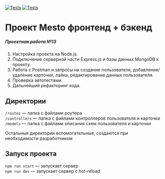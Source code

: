 [![Tests](../../actions/workflows/tests-13-sprint.yml/badge.svg)](../../actions/workflows/tests-13-sprint.yml) [![Tests](../../actions/workflows/tests-14-sprint.yml/badge.svg)](../../actions/workflows/tests-14-sprint.yml)
# Проект Mesto фронтенд + бэкенд

##### Проектная работа №13
1. Настройка проекта на Node.js.
2. Подключение серверной части Express.js и базы данных MongoDB к проекту.
3. Работа с Postman и запросы на создание пользователя, добавление/удаление карточки, лайка, редактирование данных пользователя.
4. Проверка автотестами.
5. Дальнейший рефакторинг кода.

## Директории

`/routes` — папка с файлами роутера  
`/controllers` — папка с файлами контроллеров пользователя и карточки   
`/models` — папка с файлами описания схем пользователя и карточки  
  
Остальные директории вспомогательные, создаются при необходимости разработчиком

## Запуск проекта

`npm run start` — запускает сервер   
`npm run dev` — запускает сервер с hot-reload
